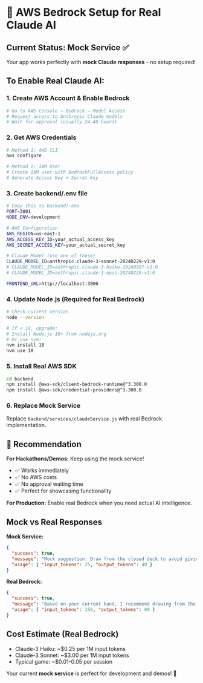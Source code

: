 # 🤖 AWS Bedrock Setup for Real Claude AI

## Current Status: Mock Service ✅
Your app works perfectly with **mock Claude responses** - no setup required!

## To Enable Real Claude AI:

### 1. **Create AWS Account & Enable Bedrock**
```bash
# Go to AWS Console → Bedrock → Model Access
# Request access to Anthropic Claude models
# Wait for approval (usually 24-48 hours)
```

### 2. **Get AWS Credentials**
```bash
# Method 1: AWS CLI
aws configure

# Method 2: IAM User
# Create IAM user with BedrockFullAccess policy
# Generate Access Key + Secret Key
```

### 3. **Create backend/.env file**
```bash
# Copy this to backend/.env
PORT=3001
NODE_ENV=development

# AWS Configuration
AWS_REGION=us-east-1
AWS_ACCESS_KEY_ID=your_actual_access_key
AWS_SECRET_ACCESS_KEY=your_actual_secret_key

# Claude Model (use one of these)
CLAUDE_MODEL_ID=anthropic.claude-3-sonnet-20240229-v1:0
# CLAUDE_MODEL_ID=anthropic.claude-3-haiku-20240307-v1:0
# CLAUDE_MODEL_ID=anthropic.claude-3-opus-20240229-v1:0

FRONTEND_URL=http://localhost:3000
```

### 4. **Update Node.js (Required for Real Bedrock)**
```bash
# Check current version
node --version

# If < 18, upgrade:
# Install Node.js 18+ from nodejs.org
# Or use nvm:
nvm install 18
nvm use 18
```

### 5. **Install Real AWS SDK**
```bash
cd backend
npm install @aws-sdk/client-bedrock-runtime@^3.300.0
npm install @aws-sdk/credential-providers@^3.300.0
```

### 6. **Replace Mock Service**
Replace `backend/services/claudeService.js` with real Bedrock implementation.

## **🎯 Recommendation**

**For Hackathons/Demos:** Keep using the mock service!
- ✅ Works immediately
- ✅ No AWS costs
- ✅ No approval waiting time
- ✅ Perfect for showcasing functionality

**For Production:** Enable real Bedrock when you need actual AI intelligence.

## **Mock vs Real Responses**

**Mock Service:**
```json
{
  "success": true,
  "message": "Mock suggestion: Draw from the closed deck to avoid giving away your strategy.",
  "usage": { "input_tokens": 25, "output_tokens": 40 }
}
```

**Real Bedrock:**
```json
{
  "success": true,
  "message": "Based on your current hand, I recommend drawing from the closed deck. You have 7♠ and 9♠, so drawing could help complete that sequence. Avoid the King♣ from the discard pile as it's a high-value card with limited sequence potential.",
  "usage": { "input_tokens": 156, "output_tokens": 89 }
}
```

## **Cost Estimate (Real Bedrock)**
- Claude-3 Haiku: ~$0.25 per 1M input tokens
- Claude-3 Sonnet: ~$3.00 per 1M input tokens  
- Typical game: ~$0.01-0.05 per session

Your current **mock service** is perfect for development and demos! 🎉 